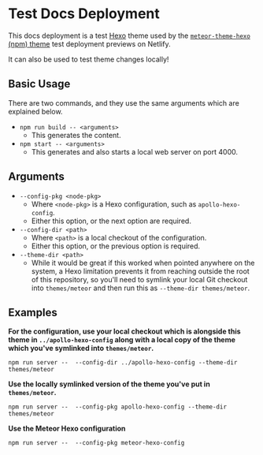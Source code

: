 # Test Docs Deployment

This docs deployment is a test [Hexo](https://github.com/hexojs/hexo) theme used by the [`meteor-theme-hexo` (npm) theme](https://github.com/meteor/meteor-theme-hexo) test deployment previews on Netlify.

It can also be used to test theme changes locally!

## Basic Usage

There are two commands, and they use the same arguments which are explained below.

* `npm run build -- <arguments>`
  * This generates the content.
* `npm start -- <arguments>`
  * This generates and also starts a local web server on port 4000.

## Arguments

* `--config-pkg <node-pkg>`
  * Where `<node-pkg>` is a Hexo configuration, such as `apollo-hexo-config`.
  * Either this option, or the next option are required.
* `--config-dir <path>`
  * Where `<path>` is a local checkout of the configuration.
  * Either this option, or the previous option is required.
* `--theme-dir <path>`
  * While it would be great if this worked when pointed anywhere on the system, a Hexo limitation prevents it from reaching outside the root of this repository, so you'll need to symlink your local Git checkout into `themes/meteor` and then run this as `--theme-dir themes/meteor`.

## Examples

**For the configuration, use your local checkout which is alongside this theme in `../apollo-hexo-config` along with a local copy of the theme which you've symlinked into `themes/meteor`.**
```
npm run server --  --config-dir ../apollo-hexo-config --theme-dir themes/meteor
```

**Use the locally symlinked version of the theme you've put in `themes/meteor`.**
```
npm run server --  --config-pkg apollo-hexo-config --theme-dir themes/meteor
```

**Use the Meteor Hexo configuration**
```
npm run server --  --config-pkg meteor-hexo-config
```
